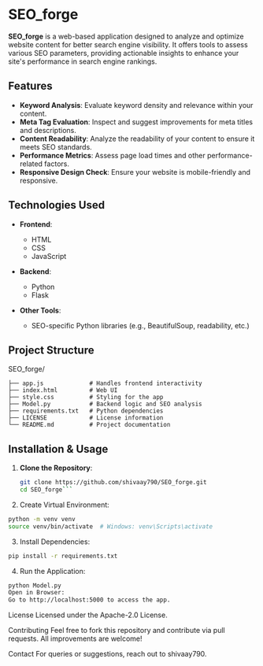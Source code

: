 # SEO_forge

**SEO_forge** is a web-based application designed to analyze and optimize website content for better search engine visibility. It offers tools to assess various SEO parameters, providing actionable insights to enhance your site's performance in search engine rankings.

## Features

- **Keyword Analysis**: Evaluate keyword density and relevance within your content.
- **Meta Tag Evaluation**: Inspect and suggest improvements for meta titles and descriptions.
- **Content Readability**: Analyze the readability of your content to ensure it meets SEO standards.
- **Performance Metrics**: Assess page load times and other performance-related factors.
- **Responsive Design Check**: Ensure your website is mobile-friendly and responsive.

## Technologies Used

- **Frontend**:
  - HTML
  - CSS
  - JavaScript

- **Backend**:
  - Python
  - Flask

- **Other Tools**:
  - SEO-specific Python libraries (e.g., BeautifulSoup, readability, etc.)

## Project Structure

SEO_forge/
```
├── app.js             # Handles frontend interactivity
├── index.html         # Web UI
├── style.css          # Styling for the app
├── Model.py           # Backend logic and SEO analysis
├── requirements.txt   # Python dependencies
├── LICENSE            # License information
└── README.md          # Project documentation
```
## Installation & Usage

1. **Clone the Repository**:
   ```bash
   git clone https://github.com/shivaay790/SEO_forge.git
   cd SEO_forge```

2. Create Virtual Environment:
```bash
python -m venv venv
source venv/bin/activate  # Windows: venv\Scripts\activate
````

3. Install Dependencies:
```bash
pip install -r requirements.txt
```

4. Run the Application:
```bash
python Model.py
Open in Browser:
Go to http://localhost:5000 to access the app.
```

License
Licensed under the Apache-2.0 License.

Contributing
Feel free to fork this repository and contribute via pull requests. All improvements are welcome!

Contact
For queries or suggestions, reach out to shivaay790.
